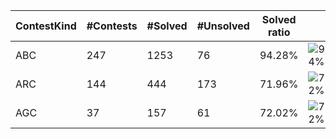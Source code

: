 | ContestKind | #Contests | #Solved | #Unsolved | Solved ratio | |
| - | - | - | - | - | - |
| ABC | 247 | 1253 | 76 | 94.28% | ![94%](https://progress-bar.dev/94?title=Solved) |
| ARC | 144 | 444 | 173 | 71.96% | ![72%](https://progress-bar.dev/72?title=Solved) |
| AGC | 37 | 157 | 61 | 72.02% | ![72%](https://progress-bar.dev/72?title=Solved) |
